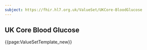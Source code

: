 ```yaml
---
subject: https://fhir.hl7.org.uk/ValueSet/UKCore-BloodGlucose
---
```

## UK Core Blood Glucose

{{page:ValueSetTemplate_new}}